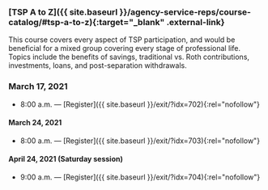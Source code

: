 ### [TSP A to Z]({{ site.baseurl }}/agency-service-reps/course-catalog/#tsp-a-to-z){:target="\_blank" .external-link}

This course covers every aspect of TSP participation, and would be beneficial for a mixed group covering every stage of professional life. Topics include the benefits of savings, traditional vs. Roth contributions, investments, loans, and post-separation withdrawals.

### March 17, 2021

- 8:00 a.m. — [Register]({{ site.baseurl }}/exit/?idx=702){:rel="nofollow"}

#### March 24, 2021

- 8:00 a.m. — [Register]({{ site.baseurl }}/exit/?idx=703){:rel="nofollow"}

#### April 24, 2021 (Saturday session)

- 9:00 a.m. — [Register]({{ site.baseurl }}/exit/?idx=704){:rel="nofollow"}
